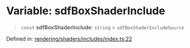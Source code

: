 # Variable: sdfBoxShaderInclude

> `const` **sdfBoxShaderInclude**: `string` = `sdfBoxShaderIncludeSource`

Defined in: [rendering/shaders/includes/index.ts:22](https://github.com/Forge-Game-Engine/Forge/blob/7b95769650b59c5ba12aa490e41717344ca6bf1e/src/rendering/shaders/includes/index.ts#L22)

